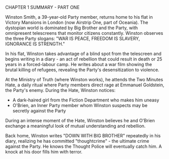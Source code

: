 CHAPTER 1 SUMMARY - PART ONE

Winston Smith, a 39-year-old Party member, returns home to his flat in Victory Mansions in London (now Airstrip One, part of Oceania). The dystopian world is dominated by Big Brother and the Party, with omnipresent telescreens that monitor citizens constantly. Winston observes the three Party slogans: "WAR IS PEACE, FREEDOM IS SLAVERY, IGNORANCE IS STRENGTH."

In his flat, Winston takes advantage of a blind spot from the telescreen and begins writing in a diary - an act of rebellion that could result in death or 25 years in a forced-labour camp. He writes about a war film showing the brutal killing of refugees, revealing the Party's desensitization to violence.

At the Ministry of Truth (where Winston works), he attends the Two Minutes Hate, a daily ritual where Party members direct rage at Emmanuel Goldstein, the Party's enemy. During the Hate, Winston notices:
- A dark-haired girl from the Fiction Department who makes him uneasy
- O'Brien, an Inner Party member whom Winston suspects may be secretly against the Party

During an intense moment of the Hate, Winston believes he and O'Brien exchange a meaningful look of mutual understanding and rebellion.

Back home, Winston writes "DOWN WITH BIG BROTHER" repeatedly in his diary, realizing he has committed "thoughtcrime" - the ultimate crime against the Party. He knows the Thought Police will eventually catch him. A knock at his door fills him with terror.